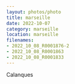 ```yaml
---
layout: photos/photo
title: marseille
date: 2022-10-07
category: marseille
location: marseille
filenames: 
- 2022_10_08_R0001876-2
- 2022_10_08_R0001863
- 2022_10_08_R0001833
---
```


Calanques

